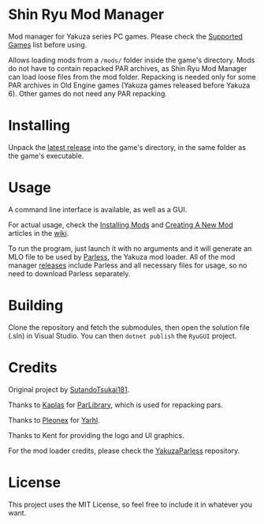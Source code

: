 # Shin Ryu Mod Manager
Mod manager for Yakuza series PC games. Please check the [Supported Games](../../wiki/Supported-Games) list before using.

Allows loading mods from a `/mods/` folder inside the game's directory.
Mods do not have to contain repacked PAR archives, as Shin Ryu Mod Manager can load loose files from the mod folder.
Repacking is needed only for some PAR archives in Old Engine games (Yakuza games released before Yakuza 6). Other games do not need any PAR repacking.

# Installing
Unpack the [latest release](../../releases/latest) into the game's directory, in the same folder as the game's executable.

# Usage
A command line interface is available, as well as a GUI.

For actual usage, check the [Installing Mods](../../wiki/Installing-Mods) and [Creating A New Mod](../../wiki/Creating-A-New-Mod) articles in the [wiki](../../wiki).

To run the program, just launch it with no arguments and it will generate an MLO file to be used by [Parless](https://github.com/SRMM-Studio/YakuzaParless), the Yakuza mod loader.
All of the mod manager [releases](../../releases) include Parless and all necessary files for usage, so no need to download Parless separately.

# Building
Clone the repository and fetch the submodules, then open the solution file (.sln) in Visual Studio. You can then `dotnet publish` the `RyuGUI` project.

# Credits
Original project by [SutandoTsukai181](https://github.com/SutandoTsukai181).

Thanks to [Kaplas](https://github.com/Kaplas80) for [ParLibrary](https://github.com/Kaplas80/ParManager), which is used for repacking pars.

Thanks to [Pleonex](https://github.com/pleonex) for [Yarhl](https://github.com/SceneGate/Yarhl).

Thanks to Kent for providing the logo and UI graphics.

For the mod loader credits, please check the [YakuzaParless](https://github.com/SRMM-Studio/YakuzaParless) repository.

# License
This project uses the MIT License, so feel free to include it in whatever you want.
